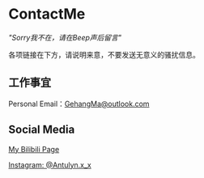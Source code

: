 # ContactMe

*"Sorry我不在，请在Beep声后留言"*

各项链接在下方，请说明来意，不要发送无意义的骚扰信息。

## 工作事宜

Personal Email：<GehangMa@outlook.com>

## Social Media

[My Bilibili Page](https://space.bilibili.com/317734902/)

[Instagram: @Antulyn.x_x](https://www.instagram.com/antulyn.x_x/)

